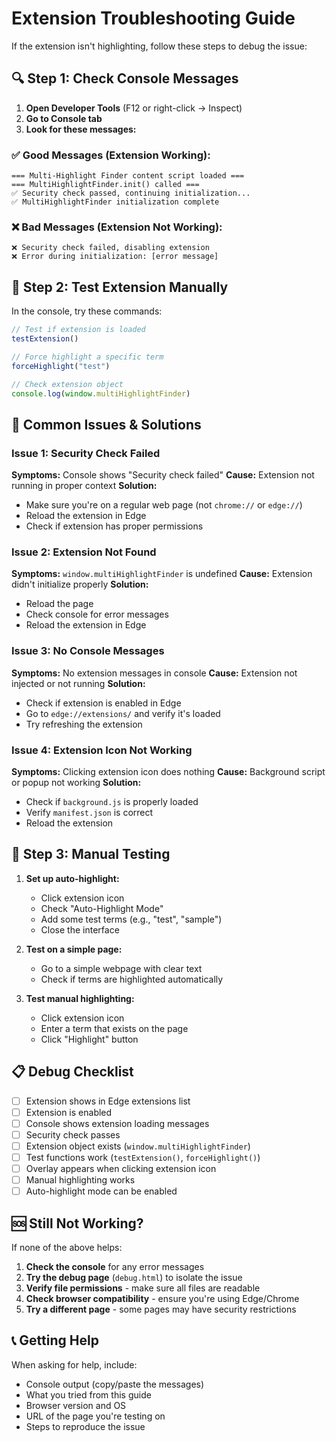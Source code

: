 # Extension Troubleshooting Guide

If the extension isn't highlighting, follow these steps to debug the issue:

## 🔍 **Step 1: Check Console Messages**

1. **Open Developer Tools** (F12 or right-click → Inspect)
2. **Go to Console tab**
3. **Look for these messages:**

### ✅ **Good Messages (Extension Working):**
```
=== Multi-Highlight Finder content script loaded ===
=== MultiHighlightFinder.init() called ===
✅ Security check passed, continuing initialization...
✅ MultiHighlightFinder initialization complete
```

### ❌ **Bad Messages (Extension Not Working):**
```
❌ Security check failed, disabling extension
❌ Error during initialization: [error message]
```

## 🧪 **Step 2: Test Extension Manually**

In the console, try these commands:

```javascript
// Test if extension is loaded
testExtension()

// Force highlight a specific term
forceHighlight("test")

// Check extension object
console.log(window.multiHighlightFinder)
```

## 🚨 **Common Issues & Solutions**

### **Issue 1: Security Check Failed**
**Symptoms:** Console shows "Security check failed"
**Cause:** Extension not running in proper context
**Solution:** 
- Make sure you're on a regular web page (not `chrome://` or `edge://`)
- Reload the extension in Edge
- Check if extension has proper permissions

### **Issue 2: Extension Not Found**
**Symptoms:** `window.multiHighlightFinder` is undefined
**Cause:** Extension didn't initialize properly
**Solution:**
- Reload the page
- Check console for error messages
- Reload the extension in Edge

### **Issue 3: No Console Messages**
**Symptoms:** No extension messages in console
**Cause:** Extension not injected or not running
**Solution:**
- Check if extension is enabled in Edge
- Go to `edge://extensions/` and verify it's loaded
- Try refreshing the extension

### **Issue 4: Extension Icon Not Working**
**Symptoms:** Clicking extension icon does nothing
**Cause:** Background script or popup not working
**Solution:**
- Check if `background.js` is properly loaded
- Verify `manifest.json` is correct
- Reload the extension

## 🔧 **Step 3: Manual Testing**

1. **Set up auto-highlight:**
   - Click extension icon
   - Check "Auto-Highlight Mode"
   - Add some test terms (e.g., "test", "sample")
   - Close the interface

2. **Test on a simple page:**
   - Go to a simple webpage with clear text
   - Check if terms are highlighted automatically

3. **Test manual highlighting:**
   - Click extension icon
   - Enter a term that exists on the page
   - Click "Highlight" button

## 📋 **Debug Checklist**

- [ ] Extension shows in Edge extensions list
- [ ] Extension is enabled
- [ ] Console shows extension loading messages
- [ ] Security check passes
- [ ] Extension object exists (`window.multiHighlightFinder`)
- [ ] Test functions work (`testExtension()`, `forceHighlight()`)
- [ ] Overlay appears when clicking extension icon
- [ ] Manual highlighting works
- [ ] Auto-highlight mode can be enabled

## 🆘 **Still Not Working?**

If none of the above helps:

1. **Check the console** for any error messages
2. **Try the debug page** (`debug.html`) to isolate the issue
3. **Verify file permissions** - make sure all files are readable
4. **Check browser compatibility** - ensure you're using Edge/Chrome
5. **Try a different page** - some pages may have security restrictions

## 📞 **Getting Help**

When asking for help, include:
- Console output (copy/paste the messages)
- What you tried from this guide
- Browser version and OS
- URL of the page you're testing on
- Steps to reproduce the issue
